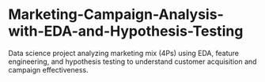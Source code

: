 # Marketing-Campaign-Analysis-with-EDA-and-Hypothesis-Testing
Data science project analyzing marketing mix (4Ps) using EDA, feature engineering, and hypothesis testing to understand customer acquisition and campaign effectiveness.
